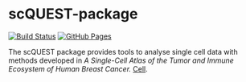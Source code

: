 # scQUEST-package

[![Build Status](https://travis.ibm.com/art-zurich/scQUEST.svg?token=bmUqdLriQp1g3yv7TJC6&branch=master)](https://travis.ibm.com/art-zurich/scQUEST)
[![GitHub Pages](https://img.shields.io/badge/docs-sphinx-blue)](https://ai4scr.github.io/scQUEST/)

The scQUEST package provides tools to analyse single cell data with methods developed in _A Single-Cell Atlas of the
Tumor and Immune Ecosystem of Human Breast Cancer._
[Cell](https://linkinghub.elsevier.com/retrieve/pii/S0092867419302673).
